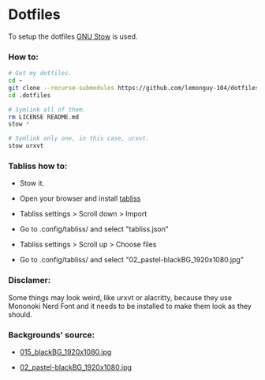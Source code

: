 # Dotfiles

To setup the dotfiles [GNU Stow](https://www.gnu.org/software/stow) is used.

### How to:

```bash
# Get my dotfiles.
cd ~
git clone --recurse-submodules https://github.com/lemonguy-104/dotfiles.git ~/.dotfiles
cd .dotfiles

# Symlink all of them.
rm LICENSE README.md
stow *

# Symlink only one, in this case, urxvt.
stow urxvt
```

### Tabliss how to:

- Stow it.

- Open your browser and install [tabliss](https://tabliss.io/)

- Tabliss settings > Scroll down > Import

- Go to .config/tabliss/ and select "tabliss.json"

- Tabliss settings > Scroll up > Choose files

- Go to .config/tabliss/ and select "02_pastel-blackBG_1920x1080.jpg"

### Disclamer:

Some things may look weird, like urxvt or alacritty, because they use Mononoki Nerd Font and it needs to be installed to make them look as they should.

### Backgrounds' source:

- [015_blackBG_1920x1080.jpg](https://wallhaven.cc/w/dg9o7l)

- [02_pastel-blackBG_1920x1080.jpg](https://wallpapercave.com/w/wp6300596)

